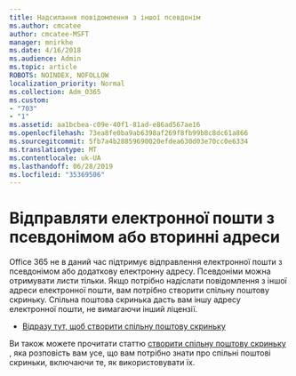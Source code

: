 ```yaml
---
title: Надсилання повідомлення з іншої псевдонім
ms.author: cmcatee
author: cmcatee-MSFT
manager: mnirkhe
ms.date: 4/16/2018
ms.audience: Admin
ms.topic: article
ROBOTS: NOINDEX, NOFOLLOW
localization_priority: Normal
ms.collection: Adm_O365
ms.custom:
- "703"
- "1"
ms.assetid: aa1bcbea-c09e-40f1-81ad-e86ad567ae16
ms.openlocfilehash: 73ea8fe0ba9ab6398af269f8fb99b8c8dc61a866
ms.sourcegitcommit: 5fb7a4b28859690020efdea630d03e70cc0e6334
ms.translationtype: MT
ms.contentlocale: uk-UA
ms.lasthandoff: 06/28/2019
ms.locfileid: "35369506"
---
```

# <a name="send-email-from-an-alias-or-secondary-address"></a>Відправляти електронної пошти з псевдонімом або вторинні адреси

Office 365 не в даний час підтримує відправлення електронної пошти з псевдонімом або додаткову електронну адресу. Псевдоніми можна отримувати листи тільки. Якщо потрібно надіслати повідомлення з іншої адреси електронної пошти, вам потрібно створити спільну поштову скриньку. Спільна поштова скринька дасть вам іншу адресу електронної пошти, не вимагаючи інший ліцензії.
  
- [Відразу тут, щоб створити спільну поштову скриньку](https://portal.office.com/AdminPortal/Home#/AssistedGuide/addemailoptions)

Ви також можете прочитати статтю [створити спільну поштову скриньку](https://support.office.com/article/871a246d-3acd-4bba-948e-5de8be0544c9) , яка розповість вам усе, що вам потрібно знати про спільні поштові скриньки, включаючи те, як використовувати їх.
